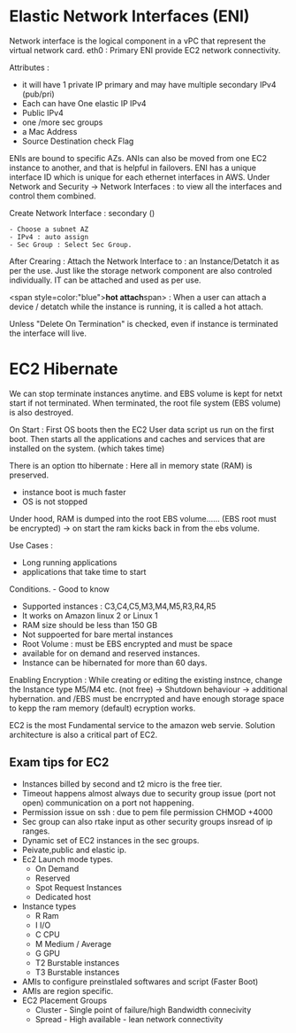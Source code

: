 
# Elastic Network Interfaces (ENI)

Network interface is the logical component in a vPC that represent the virtual network card. 
eth0 : Primary ENI provide EC2 network connectivity. 

Attributes : 

- it will have 1 private IP primary and may have multiple secondary IPv4 (pub/pri)
- Each can have  One elastic IP IPv4
- Public IPv4
- one /more sec groups
- a Mac Address
- Source Destination check Flag


 ENIs are bound to specific AZs. ANIs can also be moved from one EC2 instance to another, and that is helpful in failovers.
 ENI has a unique interface ID which is unique for each ethernet interfaces in AWS. Under Network and Security -> Network Interfaces : to view all the interfaces and control them combined.

Create Network Interface : secondary ()
	
	- Choose a subnet AZ
	- IPv4 : auto assign
	- Sec Group : Select Sec Group.

After Crearing : Attach the Network Interface to : an Instance/Detatch it as per the use.
Just like the storage network component are also controled individually. IT can be attached and used as per use. 

<span style=color:"blue">**hot attach**</span>span> : When a user can attach a device / detatch while the instance is running, it is called a hot attach.

Unless "Delete On Termination" is checked, even if instance is terminated the interface will live. 

# EC2 Hibernate 
We can stop terminate instances anytime. and EBS volume is kept for netxt start if not terminated. When terminated, the root file system (EBS volume) is also destroyed. 

On Start : First OS boots then the EC2 User data script us run on the first boot.
Then starts all the applications and caches and services that are installed on the system. (which takes time)

There is an option tto hibernate : Here all in memory state (RAM) is preserved. 
 - instance boot is much faster
 - OS is not stopped

 Under hood, RAM is dumped into the root EBS volume...... (EBS root must be encrypted) -> on start the ram kicks back in from the ebs volume. 

 Use Cases : 
  - Long running applications
  - applications that take time to start

Conditions. - Good to know
 - Supported instances : C3,C4,C5,M3,M4,M5,R3,R4,R5
 - It works on Amazon linux 2 or Linux 1
 - RAM size should be less than 150 GB
 - Not suppoerted for bare mertal instances
 - Root Volume : must be EBS encrypted and must be space
 - available for on demand and reserved instances.
 - Instance can be hibernated for more than 60 days.


Enabling Encryption : While creating or editing the existing instnce, change the Instance type M5/M4 etc. (not free) -> Shutdown behaviour -> additional hybernation. and /EBS must be encrrypted and have enough storage space to kepp the ram memory (default) ecryption works. 


EC2 is the most Fundamental service to the amazon web servie. Solution architecture is also a critical part of EC2. 

## Exam tips for EC2

 - Instances billed by second and t2 micro is the free tier. 
 - Timeout happens almost always due to security group issue (port not open) communication on a port not happening. 
 - Permission issue on ssh : due to pem file permission CHMOD +4000
 - Sec group can also rtake input as other security groups insread of ip ranges. 
 - Dynamic set of EC2 instances in the sec groups.
 - Peivate,public and elastic ip.
 - Ec2 Launch mode types. 
 	- On Demand
 	- Reserved
 	- Spot Request Instances
 	- Dedicated host
 - Instance types 
 	- R Ram
 	- I I/O 
 	- C CPU
 	- M Medium / Average
 	- G GPU
 	- T2 Burstable instances
 	- T3 Burstable instances
 - AMIs to configure preinstlaled softwares and script (Faster Boot)
 - AMIs are region specific. 
 - EC2 Placement Groups 
 	- Cluster - Single point of failure/high Bandwidth connecivity
 	- Spread - High available - lean network connectivity